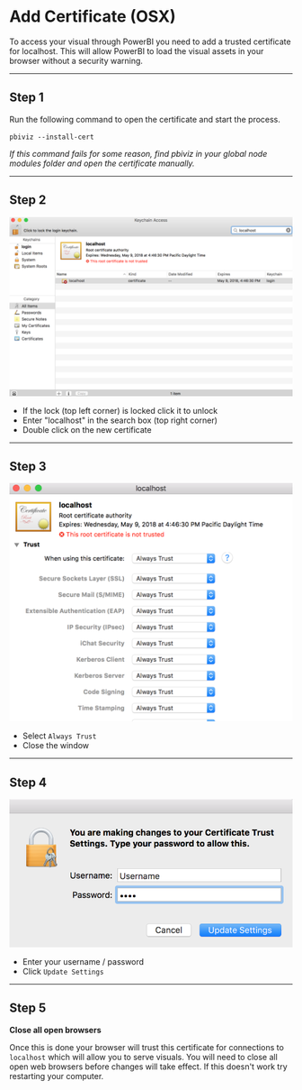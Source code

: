 # Add Certificate (OSX)

To access your visual through PowerBI you need to add a trusted certificate for localhost. This will allow PowerBI to load the visual assets in your browser without a security warning.

----------

## Step 1

Run the following command to open the certificate and start the process.

```
pbiviz --install-cert
```

*If this command fails for some reason, find pbiviz in your global node modules folder and open the certificate manually.*

----------

## Step 2

![](images/mac0.png)

* If the lock (top left corner) is locked click it to unlock 
* Enter "localhost" in the search box (top right corner)
* Double click on the new certificate

----------

## Step 3

![](images/mac1.png)

* Select `Always Trust`
* Close the window

----------

## Step 4

![](images/mac2.png)

* Enter your username / password
* Click `Update Settings`

----------

## Step 5

**Close all open browsers**

Once this is done your browser will trust this certificate for connections to `localhost` which will allow you to serve visuals. You will need to close all open web browsers before changes will take effect. If this doesn't work try restarting your computer.